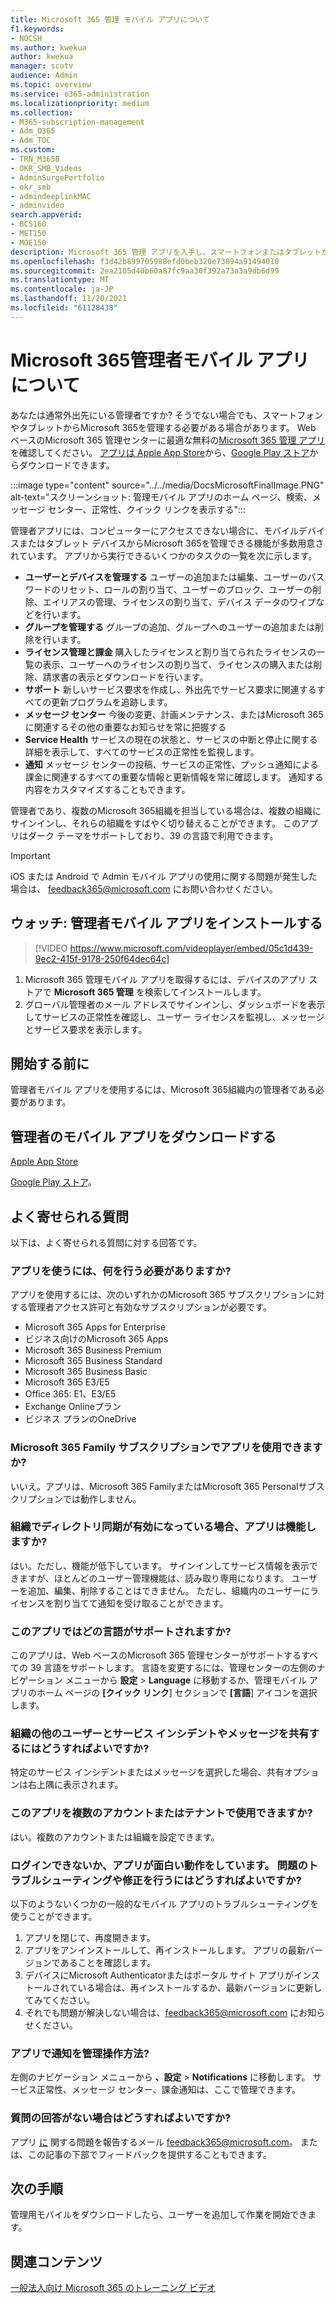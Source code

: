 ```yaml
---
title: Microsoft 365 管理 モバイル アプリについて
f1.keywords:
- NOCSH
ms.author: kwekua
author: kwekua
manager: scotv
audience: Admin
ms.topic: overview
ms.service: o365-administration
ms.localizationpriority: medium
ms.collection:
- M365-subscription-management
- Adm_O365
- Adm_TOC
ms.custom:
- TRN_M365B
- OKR_SMB_Videos
- AdminSurgePortfolio
- okr_smb
- admindeeplinkMAC
- adminvideo
search.appverid:
- BCS160
- MET150
- MOE150
description: Microsoft 365 管理 アプリを入手し、スマートフォンまたはタブレットからオンライン組織を管理する方法について説明します。
ms.openlocfilehash: f3d42b899705988efd0beb320e73894a91494010
ms.sourcegitcommit: 2ea2105d40b60a87fc9aa30f392a73a3a9db6d99
ms.translationtype: MT
ms.contentlocale: ja-JP
ms.lasthandoff: 11/20/2021
ms.locfileid: "61128438"
---
```

# <a name="about-the-microsoft-365-admin-mobile-app"></a>Microsoft 365管理者モバイル アプリについて

あなたは通常外出先にいる管理者ですか? そうでない場合でも、スマートフォンやタブレットからMicrosoft 365を管理する必要がある場合があります。 Web ベースのMicrosoft 365 管理センターに最適な無料の[Microsoft 365 管理 アプリ](https://go.microsoft.com/fwlink/?LinkID=627216)を確認してください。 [アプリは Apple App Store](https://apps.apple.com/app/apple-store/id761397963?pt=80423&ct=docsaboutadminapp&mt=8)から、[Google Play ストア](https://play.google.com/store/apps/details?id=com.ms.office365admin&referrer=utm_source%3Ddocsaboutadminapp%26utm_campaign%25docsaboutadminapp)からダウンロードできます。

:::image type="content" source="../../media/DocsMicrosoftFinalImage.PNG" alt-text="スクリーンショット: 管理モバイル アプリのホーム ページ、検索、メッセージ センター、正常性、クイック リンクを表示する":::

管理者アプリには、コンピューターにアクセスできない場合に、モバイルデバイスまたはタブレット デバイスからMicrosoft 365を管理できる機能が多数用意されています。 アプリから実行できるいくつかのタスクの一覧を次に示します。

- **ユーザーとデバイスを管理する** ユーザーの追加または編集、ユーザーのパスワードのリセット、ロールの割り当て、ユーザーのブロック、ユーザーの削除、エイリアスの管理、ライセンスの割り当て、デバイス データのワイプなどを行います。
- **グループを管理する** グループの追加、グループへのユーザーの追加または削除を行います。
- **ライセンス管理と課金** 購入したライセンスと割り当てられたライセンスの一覧の表示、ユーザーへのライセンスの割り当て、ライセンスの購入または削除、請求書の表示とダウンロードを行います。
- **サポート** 新しいサービス要求を作成し、外出先でサービス要求に関連するすべての更新プログラムを追跡します。
- **メッセージ センター** 今後の変更、計画メンテナンス、またはMicrosoft 365に関連するその他の重要なお知らせを常に把握する
- **Service Health** サービスの現在の状態と、サービスの中断と停止に関する詳細を表示して、すべてのサービスの正常性を監視します。
- **通知** メッセージ センターの投稿、サービスの正常性、プッシュ通知による課金に関連するすべての重要な情報と更新情報を常に確認します。 通知する内容をカスタマイズすることもできます。

管理者であり、複数のMicrosoft 365組織を担当している場合は、複数の組織にサインインし、それらの組織をすばやく切り替えることができます。 このアプリはダーク テーマをサポートしており、39 の言語で利用できます。
  
> [!IMPORTANT]
> iOS または Android で Admin モバイル アプリの使用に関する問題が発生した場合は、 [feedback365@microsoft.com](mailto:feedback365@microsoft.com) にお問い合わせください。

## <a name="watch-install-the-admin-mobile-app"></a>ウォッチ: 管理者モバイル アプリをインストールする

> [!VIDEO https://www.microsoft.com/videoplayer/embed/05c1d439-9ec2-415f-9178-250f64dec64c]

1. Microsoft 365 管理モバイル アプリを取得するには、デバイスのアプリ ストアで **Microsoft 365 管理** を検索してインストールします。
2. グローバル管理者のメール アドレスでサインインし、ダッシュボードを表示してサービスの正常性を確認し、ユーザー ライセンスを監視し、メッセージとサービス要求を表示します。

## <a name="before-you-begin"></a>開始する前に

管理者モバイル アプリを使用するには、Microsoft 365組織内の管理者である必要があります。
  
## <a name="download-the-admin-mobile-app"></a>管理者のモバイル アプリをダウンロードする

[Apple App Store](https://apps.apple.com/app/apple-store/id761397963?pt=80423&ct=docsaboutadminapp&mt=8) 

[Google Play ストア](https://play.google.com/store/apps/details?id=com.ms.office365admin&referrer=utm_source%3Ddocsaboutadminapp%26utm_campaign%25docsaboutadminapp)。

## <a name="frequently-asked-questions"></a>よく寄せられる質問

以下は、よく寄せられる質問に対する回答です。
  
### <a name="what-do-i-need-to-do-to-be-able-to-use-the-app"></a>アプリを使うには、何を行う必要がありますか?

アプリを使用するには、次のいずれかのMicrosoft 365 サブスクリプションに対する管理者アクセス許可と有効なサブスクリプションが必要です。

- Microsoft 365 Apps for Enterprise
- ビジネス向けのMicrosoft 365 Apps
- Microsoft 365 Business Premium
- Microsoft 365 Business Standard
- Microsoft 365 Business Basic
- Microsoft 365 E3/E5
- Office 365: E1、E3/E5
- Exchange Onlineプラン
- ビジネス プランのOneDrive
  
### <a name="can-i-use-the-app-with-my-microsoft-365-family-subscription"></a>Microsoft 365 Family サブスクリプションでアプリを使用できますか?

いいえ。アプリは、Microsoft 365 FamilyまたはMicrosoft 365 Personalサブスクリプションでは動作しません。

### <a name="will-the-app-work-if-my-organization-has-directory-synchronization-enabled"></a>組織でディレクトリ同期が有効になっている場合、アプリは機能しますか?

はい。ただし、機能が低下しています。 サインインしてサービス情報を表示できますが、ほとんどのユーザー管理機能は、読み取り専用になります。 ユーザーを追加、編集、削除することはできません。 ただし、組織内のユーザーにライセンスを割り当てて通知を受け取ることができます。
  
### <a name="what-languages-are-supported-by-the-app"></a>このアプリではどの言語がサポートされますか?

このアプリは、Web ベースのMicrosoft 365 管理センターがサポートするすべての 39 言語をサポートします。 言語を変更するには、管理センターの左側のナビゲーション メニューから **設定** > **Language** に移動するか、管理モバイル アプリのホーム ページの **[クイック リンク**] セクションで **[言語**] アイコンを選択します。
  
### <a name="how-can-i-share-the-service-incidents-and-messages-with-the-rest-of-my-organization"></a>組織の他のユーザーとサービス インシデントやメッセージを共有するにはどうすればよいですか?

特定のサービス インシデントまたはメッセージを選択した場合、共有オプションは右上隅に表示されます。
  
### <a name="can-i-use-this-app-with-multiple-accounts-or-tenants"></a>このアプリを複数のアカウントまたはテナントで使用できますか?

はい。複数のアカウントまたは組織を設定できます。

### <a name="im-unable-to-login-or-my-app-is-acting-funny-what-can-i-do-to-troubleshoot-or-fix-the-issue"></a>ログインできないか、アプリが面白い動作をしています。 問題のトラブルシューティングや修正を行うにはどうすればよいですか?

以下のようないくつかの一般的なモバイル アプリのトラブルシューティングを使うことができます。

1. アプリを閉じて、再度開きます。
1. アプリをアンインストールして、再インストールします。 アプリの最新バージョンであることを確認します。
1. デバイスにMicrosoft Authenticatorまたはポータル サイト アプリがインストールされている場合は、再インストールするか、最新バージョンに更新してみてください。
1. それでも問題が解決しない場合は、feedback365@microsoft.com にお知らせください。

### <a name="how-do-i-manage-notifications-in-the-app"></a>アプリで通知を管理操作方法?

左側のナビゲーション メニューから **、設定** > **Notifications** に移動します。 サービス正常性、メッセージ センター、課金通知は、ここで管理できます。

### <a name="what-do-i-do-if-my-question-isnt-answered"></a>質問の回答がない場合はどうすればよいですか?

アプリ [に](mailto:feedback365@microsoft.com) 関する問題を報告するメール feedback365@microsoft.com。 または、この記事の下部でフィードバックを提供することもできます。

## <a name="next-steps"></a>次の手順

管理用モバイルをダウンロードしたら、ユーザーを追加して作業を開始できます。
  
## <a name="related-content"></a>関連コンテンツ

[一般法人向け Microsoft 365 のトレーニング ビデオ](../../business-video/index.yml)
